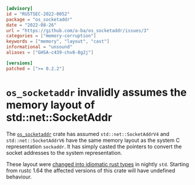 ```toml
[advisory]
id = "RUSTSEC-2022-0052"
package = "os_socketaddr"
date = "2022-08-26"
url = "https://github.com/a-ba/os_socketaddr/issues/3"
categories = ["memory-corruption"]
keywords = ["memory", "layout", "cast"]
informational = "unsound"
aliases = ["GHSA-c439-chv8-8g2j"]

[versions]
patched = [">= 0.2.2"]
```

# `os_socketaddr` invalidly assumes the memory layout of std::net::SocketAddr

The [`os_socketaddr`](https://crates.io/crates/os_socketaddr) crate has assumed
`std::net::SocketAddrV4` and `std::net::SocketAddrV6` have the same memory layout as the system C
representation `sockaddr`. It has simply casted the pointers to convert the socket addresses to the
system representation.

These layout were [changed into idiomatic rust types](https://github.com/rust-lang/rust/pull/78802)
in nightly `std`. Starting from rustc 1.64 the affected versions of this crate will have undefined
behaviour.

